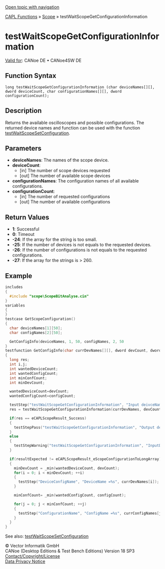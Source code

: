 [Open topic with navigation](../../../../../CANoeDEFamily.htm#Topics/CAPLFunctions/Test/Functions/CAPLfunctionTestWaitScopeGetConfigurationInformation.md)

[CAPL Functions](../../CAPLfunctions.md) » [Scope](../../Scope/CAPLfunctionsScopeOverview.md) » testWaitScopeGetConfigurationInformation

# testWaitScopeGetConfigurationInformation

[Valid for](../../../Shared/FeatureAvailability.md): CANoe DE • CANoe4SW DE

## Function Syntax

```
long testWaitScopeGetConfigurationInformation (char deviceNames[][], dword deviceCount, char configurationNames[][], dword configurationCount);
```

## Description

Returns the available oscilloscopes and possible configurations. The returned device names and function can be used with the function [testWaitScopeSetConfiguration](CAPLfunctiontestWaitScopeSetConfiguration.md).

## Parameters

- **deviceNames**: The names of the scope device.
- **deviceCount**:
  - [in] The number of scope devices requested
  - [out] The number of available scope devices
- **configurationNames**: The configuration names of all available configurations.
- **configurationCount**:
  - [in] The number of requested configurations
  - [out] The number of available configurations

## Return Values

- **1**: Successful
- **0**: Timeout
- **-24**: If the array for the string is too small.
- **-25**: If the number of devices is not equals to the requested devices.
- **-26**: If the number of configurations is not equals to the requested configurations.
- **-27**: If the array for the strings is > 260.

## Example

```c
includes
{
  #include "scope\ScopeBitAnalyse.cin"
}
variables
{
}
testcase GetScopeConfiguration()
{
  char deviceNames[1][50];
  char configNames[2][50];

  GetConfigInfo(deviceNames, 1, 50, configNames, 2, 50
}
testfunction GetConfigInfo(char currDevNames[][], dword devCount, dword devStringLength, char currConfigNames[][], dword configCount, dword confStringLength)
{
  long res;
  int i,j;
  int wantedDeviceCount;
  int wantedConfigCount;
  int minConfCount;
  int minDevCount;

  wantedDeviceCount=devCount;
  wantedConfigCount=configCount;

  testStep("testWaitScopeGetConfigurationInformation", "Input deivceNames [Array-Length: 1d=%d 2d=%d] count %d configNames [Array-Length: 1d=%d 2d=%d] count =%d", devCount, devStringLength, devCount, configCount, confStringLength, configCount);
  res = testWaitScopeGetConfigurationInformation(currDevNames, devCount, currConfigNames, configCount); 

  if(res == eCAPLScopeResult_Success)
  {
    testStepPass("testWaitScopeGetConfigurationInformation", "Output deivceNames devices written %d; config names written %d", devCount, configCount);
  }
  else
  {
    testStepWarning("testWaitScopeGetConfigurationInformation", "InputData doesn't fit request (Error Code %d) deviceCountExpected =%d deviceCountActual =%d configCountExpected =%d configCountActual =%d", res, wantedDeviceCount, devCount, wantedConfigCount, configCount);
  }

  if(resultExpected != eCAPLScopeResult_eScopeConfigurationToLongArray)
  {
    minDevCount = _min(wantedDeviceCount, devCount);
    for(i = 0; i < minDevCount; ++i)
    {
      testStep("DeviceConfigName", "DeviceName =%s", currDevNames[i]);
    }

    minConfCount= _min(wantedConfigCount, configCount);

    for(j = 0; j < minConfCount; ++j)
    {
      testStep("ConfigurationName", "ConfigName =%s", currConfigNames[j]);
    }
  }
}
```

See also: [testWaitScopeSetConfiguration](CAPLfunctiontestWaitScopeSetConfiguration.md)

© Vector Informatik GmbH  
CANoe (Desktop Editions & Test Bench Editions) Version 18 SP3  
[Contact/Copyright/License](../../../Shared/ContactCopyrightLicense.md)  
[Data Privacy Notice](https://www.vector.com/int/en/company/get-info/privacy-policy/)
